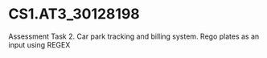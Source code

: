 # CS1.AT3_30128198
Assessment Task 2. Car park tracking and billing system. Rego plates as an input using REGEX
